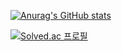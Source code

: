 [![Anurag's GitHub stats](https://github-readme-stats.vercel.app/api?username=dev-splin)](https://github.com/anuraghazra/github-readme-stats)

[![Solved.ac
프로필](http://mazassumnida.wtf/api/v2/generate_badge?boj={splin})](https://solved.ac/{splin})
